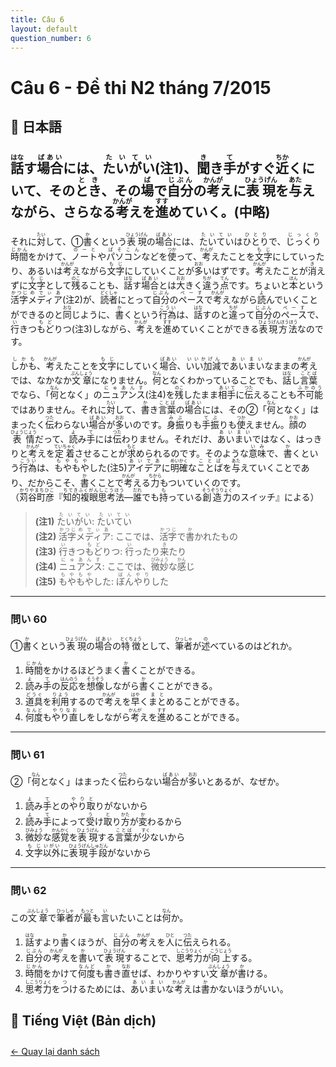 ```yaml
---
title: Câu 6
layout: default
question_number: 6
---
```


# Câu 6 - Đề thi N2 tháng 7/2015
## 📖 日本語
## <ruby>話<rt>はな</rt></ruby>す<ruby>場合<rt>ばあい</rt></ruby>には、<ruby>たいがい<rt>たいてい</rt></ruby>(注1)、<ruby>聞<rt>き</rt></ruby>き<ruby>手<rt>て</rt></ruby>がすぐ<ruby>近<rt>ちか</rt></ruby>くにいて、その<ruby>とき<rt>とき</rt></ruby>、その<ruby>場<rt>ば</rt></ruby>で<ruby>自分<rt>じぶん</rt></ruby>の<ruby>考<rt>かんが</rt></ruby>えに<ruby>表現<rt>ひょうげん</rt></ruby>を<ruby>与<rt>あた</rt></ruby>えながら、さらなる<ruby>考<rt>かんが</rt></ruby>えを<ruby>進<rt>すす</rt></ruby>めていく。(中略)

それに<ruby>対<rt>たい</rt></ruby>して、①<ruby>書<rt>か</rt></ruby>くという<ruby>表現<rt>ひょうげん</rt></ruby>の<ruby>場合<rt>ばあい</rt></ruby>には、<ruby>たいてい<rt>たいてい</rt></ruby>は<ruby>ひとり<rt>ひとり</rt></ruby>で、<ruby>じっくり<rt>じっくり</rt></ruby><ruby>時間<rt>じかん</rt></ruby>をかけて、<ruby>ノート<rt>のーと</rt></ruby>や<ruby>パソコン<rt>ぱそこん</rt></ruby>などを<ruby>使<rt>つか</rt></ruby>って、<ruby>考<rt>かんが</rt></ruby>えたことを<ruby>文字<rt>もじ</rt></ruby>にしていったり、あるいは<ruby>考<rt>かんが</rt></ruby>えながら<ruby>文字<rt>もじ</rt></ruby>にしていくことが<ruby>多<rt>おお</rt></ruby>いはずです。<ruby>考<rt>かんが</rt></ruby>えたことが<ruby>消<rt>き</rt></ruby>えずに<ruby>文字<rt>もじ</rt></ruby>として<ruby>残<rt>のこ</rt></ruby>ることも、<ruby>話<rt>はな</rt></ruby>す<ruby>場合<rt>ばあい</rt></ruby>とは<ruby>大<rt>おお</rt></ruby>きく<ruby>違<rt>ちが</rt></ruby>う<ruby>点<rt>てん</rt></ruby>です。ちょいと<ruby>本<rt>ほん</rt></ruby>という<ruby>活字<rt>かつじ</rt></ruby><ruby>メディア<rt>めでぃあ</rt></ruby>(注2)が、<ruby>読者<rt>どくしゃ</rt></ruby>にとって<ruby>自分<rt>じぶん</rt></ruby>の<ruby>ペース<rt>ぺーす</rt></ruby>で<ruby>考<rt>かんが</rt></ruby>えながら<ruby>読<rt>よ</rt></ruby>んでいくことができるのと<ruby>同<rt>おな</rt></ruby>じように、<ruby>書<rt>か</rt></ruby>くという<ruby>行為<rt>こうい</rt></ruby>は、<ruby>話<rt>はな</rt></ruby>すのと<ruby>違<rt>ちが</rt></ruby>って<ruby>自分<rt>じぶん</rt></ruby>の<ruby>ペース<rt>ぺーす</rt></ruby>で、<ruby>行<rt>い</rt></ruby>きつ<ruby>もど<rt>もど</rt></ruby>りつ(注3)しながら、<ruby>考<rt>かんが</rt></ruby>えを<ruby>進<rt>すす</rt></ruby>めていくことができる<ruby>表現方法<rt>ひょうげんほうほう</rt></ruby>なのです。

<ruby>しかも<rt>しかも</rt></ruby>、<ruby>考<rt>かんが</rt></ruby>えたことを<ruby>文字<rt>もじ</rt></ruby>にしていく<ruby>場合<rt>ばあい</rt></ruby>、<ruby>いい加減<rt>いいかげん</rt></ruby>で<ruby>あいまい<rt>あいまい</rt></ruby>なままの<ruby>考<rt>かんが</rt></ruby>えでは、なかなか<ruby>文章<rt>ぶんしょう</rt></ruby>になりません。<ruby>何<rt>なん</rt></ruby>となくわかっていることでも、<ruby>話<rt>はな</rt></ruby>し<ruby>言葉<rt>ことば</rt></ruby>でなら、「<ruby>何<rt>なん</rt></ruby>となく」の<ruby>ニュアンス<rt>にゅあんす</rt></ruby>(注4)を<ruby>残<rt>のこ</rt></ruby>したまま<ruby>相手<rt>あいて</rt></ruby>に<ruby>伝<rt>つた</rt></ruby>えることも<ruby>不可能<rt>ふかのう</rt></ruby>ではありません。それに<ruby>対<rt>たい</rt></ruby>して、<ruby>書<rt>か</rt></ruby>き<ruby>言葉<rt>ことば</rt></ruby>の<ruby>場合<rt>ばあい</rt></ruby>には、その②「<ruby>何<rt>なん</rt></ruby>となく」はまったく<ruby>伝<rt>つた</rt></ruby>わらない<ruby>場合<rt>ばあい</rt></ruby>が<ruby>多<rt>おお</rt></ruby>いのです。<ruby>身振<rt>みぶ</rt></ruby>りも<ruby>手振<rt>てぶ</rt></ruby>りも<ruby>使<rt>つか</rt></ruby>えません。<ruby>顔<rt>かお</rt></ruby>の<ruby>表情<rt>ひょうじょう</rt></ruby>だって、<ruby>読<rt>よ</rt></ruby>み<ruby>手<rt>て</rt></ruby>には<ruby>伝<rt>つた</rt></ruby>わりません。それだけ、<ruby>あいまい<rt>あいまい</rt></ruby>ではなく、はっきりと<ruby>考<rt>かんが</rt></ruby>えを<ruby>定着<rt>ていちゃく</rt></ruby>させることが<ruby>求<rt>もと</rt></ruby>められるのです。そのような<ruby>意味<rt>いみ</rt></ruby>で、<ruby>書<rt>か</rt></ruby>くという<ruby>行為<rt>こうい</rt></ruby>は、<ruby>もやもや<rt>もやもや</rt></ruby>した(注5)<ruby>アイデア<rt>あいであ</rt></ruby>に<ruby>明確<rt>めいかく</rt></ruby>な<ruby>ことば<rt>ことば</rt></ruby>を<ruby>与<rt>あた</rt></ruby>えていくことであり、だからこそ、<ruby>書<rt>か</rt></ruby>くことで<ruby>考<rt>かんが</rt></ruby>える<ruby>力<rt>ちから</rt></ruby>もついていくのです。  
（<ruby>苅谷町彦<rt>かりやまちひこ</rt></ruby>『<ruby>知的複眼思考法<rt>ちてきふくがんしこうほう</rt></ruby>―<ruby>誰<rt>だれ</rt></ruby>でも<ruby>持<rt>も</rt></ruby>っている<ruby>創造力<rt>そうぞうりょく</rt></ruby>のスイッチ』による）

> **(注1)** <ruby>たいがい<rt>たいてい</rt></ruby>: <ruby>たいてい<rt>たいてい</rt></ruby>  
> **(注2)** <ruby>活字<rt>かつじ</rt></ruby><ruby>メディア<rt>めでぃあ</rt></ruby>: ここでは、<ruby>活字<rt>かつじ</rt></ruby>で<ruby>書<rt>か</rt></ruby>かれたもの  
> **(注3)** <ruby>行<rt>い</rt></ruby>きつ<ruby>もど<rt>もど</rt></ruby>りつ: <ruby>行<rt>い</rt></ruby>ったり<ruby>来<rt>き</rt></ruby>たり  
> **(注4)** <ruby>ニュアンス<rt>にゅあんす</rt></ruby>: ここでは、<ruby>微妙<rt>びみょう</rt></ruby>な<ruby>感<rt>かん</rt></ruby>じ  
> **(注5)** <ruby>もやもや<rt>もやもや</rt></ruby>した: <ruby>ぼんやり<rt>ぼんやり</rt></ruby>した

---

### 問い 60  
①<ruby>書<rt>か</rt></ruby>くという<ruby>表現<rt>ひょうげん</rt></ruby>の<ruby>場合<rt>ばあい</rt></ruby>の<ruby>特徴<rt>とくちょう</rt></ruby>として、<ruby>筆者<rt>ひっしゃ</rt></ruby>が<ruby>述<rt>の</rt></ruby>べているのはどれか。  

1. <ruby>時間<rt>じかん</rt></ruby>をかけるほどうまく<ruby>書<rt>か</rt></ruby>くことができる。  
2. <ruby>読<rt>よ</rt></ruby>み<ruby>手<rt>て</rt></ruby>の<ruby>反応<rt>はんのう</rt></ruby>を<ruby>想像<rt>そうぞう</rt></ruby>しながら<ruby>書<rt>か</rt></ruby>くことができる。  
3. <ruby>道具<rt>どうぐ</rt></ruby>を<ruby>利用<rt>りよう</rt></ruby>するので<ruby>考<rt>かんが</rt></ruby>えを<ruby>早<rt>はや</rt></ruby>く<ruby>まと<rt>まと</rt></ruby>めることができる。  
4. <ruby>何度<rt>なんど</rt></ruby>も<ruby>やり直<rt>やりなお</rt></ruby>しをしながら<ruby>考<rt>かんが</rt></ruby>えを<ruby>進<rt>すす</rt></ruby>めることができる。

---

### 問い 61  
②「<ruby>何<rt>なん</rt></ruby>となく」はまったく<ruby>伝<rt>つた</rt></ruby>わらない<ruby>場合<rt>ばあい</rt></ruby>が<ruby>多<rt>おお</rt></ruby>いとあるが、なぜか。  

1. <ruby>読<rt>よ</rt></ruby>み<ruby>手<rt>て</rt></ruby>との<ruby>やり取<rt>やりと</rt></ruby>りがないから  
2. <ruby>読<rt>よ</rt></ruby>み<ruby>手<rt>て</rt></ruby>によって<ruby>受<rt>う</rt></ruby>け<ruby>取<rt>と</rt></ruby>り<ruby>方<rt>かた</rt></ruby>が<ruby>変<rt>か</rt></ruby>わるから  
3. <ruby>微妙<rt>びみょう</rt></ruby>な<ruby>感覚<rt>かんかく</rt></ruby>を<ruby>表現<rt>ひょうげん</rt></ruby>する<ruby>言葉<rt>ことば</rt></ruby>が<ruby>少<rt>すく</rt></ruby>ないから  
4. <ruby>文字<rt>もじ</rt></ruby><ruby>以外<rt>いがい</rt></ruby>に<ruby>表現手段<rt>ひょうげんしゅだん</rt></ruby>がないから

---

### 問い 62  
この<ruby>文章<rt>ぶんしょう</rt></ruby>で<ruby>筆者<rt>ひっしゃ</rt></ruby>が<ruby>最<rt>もっと</rt></ruby>も<ruby>言<rt>い</rt></ruby>いたいことは<ruby>何<rt>なん</rt></ruby>か。  

1. <ruby>話<rt>はな</rt></ruby>すより<ruby>書<rt>か</rt></ruby>くほうが、<ruby>自分<rt>じぶん</rt></ruby>の<ruby>考<rt>かんが</rt></ruby>えを<ruby>人<rt>ひと</rt></ruby>に<ruby>伝<rt>つた</rt></ruby>えられる。  
2. <ruby>自分<rt>じぶん</rt></ruby>の<ruby>考<rt>かんが</rt></ruby>えを<ruby>書<rt>か</rt></ruby>いて<ruby>表現<rt>ひょうげん</rt></ruby>することで、<ruby>思考力<rt>しこうりょく</rt></ruby>が<ruby>向上<rt>こうじょう</rt></ruby>する。  
3. <ruby>時間<rt>じかん</rt></ruby>をかけて<ruby>何度<rt>なんど</rt></ruby>も<ruby>書<rt>か</rt></ruby>き<ruby>直<rt>なお</rt></ruby>せば、わかりやすい<ruby>文章<rt>ぶんしょう</rt></ruby>が<ruby>書<rt>か</rt></ruby>ける。  
4. <ruby>思考力<rt>しこうりょく</rt></ruby>を<ruby>つ<rt>つ</rt></ruby>けるためには、<ruby>あいまい<rt>あいまい</rt></ruby>な<ruby>考<rt>かんが</rt></ruby>えは<ruby>書<rt>か</rt></ruby>かないほうがいい。

## 📘 Tiếng Việt (Bản dịch)

<div style="margin-top: 2em;">
  <a href="/exam/n2/2015/">← Quay lại danh sách</a>
</div>